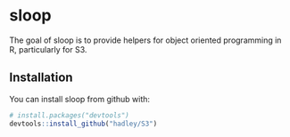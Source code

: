 
<!-- README.md is generated from README.Rmd. Please edit that file -->
sloop
=====

The goal of sloop is to provide helpers for object oriented programming in R, particularly for S3.

Installation
------------

You can install sloop from github with:

``` r
# install.packages("devtools")
devtools::install_github("hadley/S3")
```

